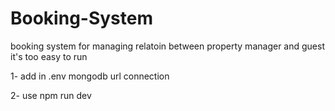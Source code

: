 # Booking-System

booking system for managing relatoin between property manager and guest
it's too easy to run 

1- add in .env mongodb url connection 

2- use npm run dev 
